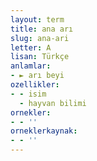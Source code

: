 ```yaml
---
layout: term
title: ana arı
slug: ana-ari
letter: A
lisan: Türkçe
anlamlar:
- ► arı beyi
ozellikler:
- - isim
  - hayvan bilimi
ornekler:
- - ''
orneklerkaynak:
- - ''
---
```

